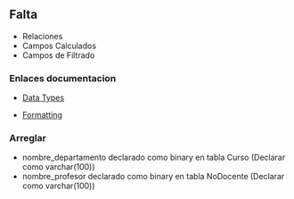 ## Falta

- Relaciones
- Campos Calculados
- Campos de Filtrado

### Enlaces documentacion

- [Data Types](https://learn.microsoft.com/en-us/dynamics365/business-central/dev-itpro/developer/methods-auto/library)

- [Formatting](https://learn.microsoft.com/en-us/dynamics365/business-central/dev-itpro/developer/devenv-format-field-data)

### Arreglar

- nombre_departamento declarado como binary en tabla Curso (Declarar como varchar(100))
- nombre_profesor declarado como binary en tabla NoDocente (Declarar como varchar(100))
